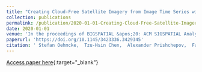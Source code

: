 ```yaml
---
title: "Creating Cloud-Free Satellite Imagery from Image Time Series with Deep Learning"
collection: publications
permalink: /publication/2020-01-01-Creating-Cloud-Free-Satellite-Imagery-from-Image-Time-Series-with-Deep-Learning
date: 2020-01-01
venue: 'In the proceedings of BIGSPATIAL &apos;20: ACM SIGSPATIAL Analytics for Big Geospatial Data'
paperurl: 'https://doi.org/10.1145/3423336.3429345'
citation: ' Stefan Oehmcke,  Tzu-Hsin Chen,  Alexander Prishchepov,  Fabian Gieseke, &quot;Creating Cloud-Free Satellite Imagery from Image Time Series with Deep Learning.&quot; In the proceedings of BIGSPATIAL &amp;apos;20: ACM SIGSPATIAL Analytics for Big Geospatial Data, 2020.'
---
```

[Access paper here](https://doi.org/10.1145/3423336.3429345){:target="_blank"}

